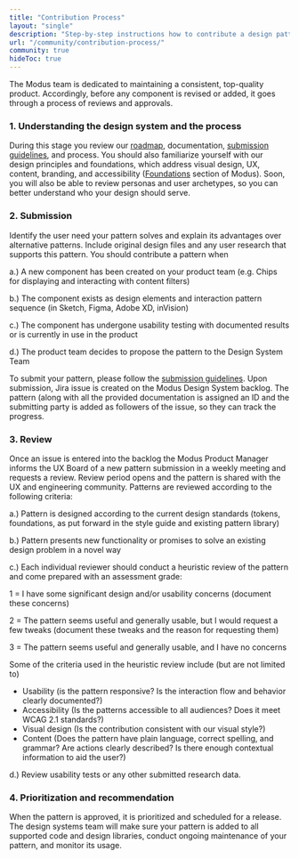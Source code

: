 ```yaml
---
title: "Contribution Process"
layout: "single"
description: "Step-by-step instructions how to contribute a design pattern to Modus."
url: "/community/contribution-process/"
community: true
hideToc: true
---
```


The Modus team is dedicated to maintaining a consistent, top-quality product. Accordingly, before any component is revised or added, it goes through a process of reviews and approvals.

### 1. Understanding the design system and the process

During this stage you review our [roadmap](https://miro.com/app/board/o9J_kvewBgE=/), documentation, [submission guidelines](/community/submission-guidelines/), and process. You should also familiarize yourself with our design principles and foundations, which address visual design, UX, content, branding, and accessibility ([Foundations](/foundations/) section of Modus). Soon, you will also be able to review personas and user archetypes, so you can better understand who your design should serve.

### 2. Submission

Identify the user need your pattern solves and explain its advantages over alternative patterns. Include original design files and any user research that supports this pattern. You should contribute a pattern when

a.) A new component has been created on your product team (e.g. Chips for displaying and interacting with content filters)

b.) The component exists as design elements and interaction pattern sequence (in Sketch, Figma, Adobe XD, inVision)

c.) The component has undergone usability testing with documented results or is currently in use in the product

d.) The product team decides to propose the pattern to the Design System Team

To submit your pattern, please follow the [submission guidelines](/community/submission-guidelines/). Upon submission, Jira issue is created on the Modus Design System backlog. The pattern (along with all the provided documentation is assigned an ID and the submitting party is added as followers of the issue, so they can track the progress.

### 3. Review

Once an issue is entered into the backlog the Modus Product Manager informs the UX Board of a new pattern submission in a weekly meeting and requests a review. Review period opens and the pattern is shared with the UX and engineering community. Patterns are reviewed according to the following criteria:

a.) Pattern is designed according to the current design standards (tokens, foundations, as put forward in the style guide and existing pattern library)

b.) Pattern presents new functionality or promises to solve an existing design problem in a novel way

c.) Each individual reviewer should conduct a heuristic review of the pattern and come prepared with an assessment grade:

1 = I have some significant design and/or usability concerns (document these concerns)

2 = The pattern seems useful and generally usable, but I would request a few tweaks (document these tweaks and the reason for requesting them)

3 = The pattern seems useful and generally usable, and I have no concerns

Some of the criteria used in the heuristic review include (but are not limited to)

- Usability (is the pattern responsive? Is the interaction flow and behavior clearly documented?)
- Accessibility (Is the patterns accessible to all audiences? Does it meet WCAG 2.1 standards?)
- Visual design (Is the contribution consistent with our visual style?)
- Content (Does the pattern have plain language, correct spelling, and grammar? Are actions clearly described? Is there enough contextual information to aid the user?)

d.) Review usability tests or any other submitted research data.

### 4. Prioritization and recommendation

When the pattern is approved, it is prioritized and scheduled for a release. The design systems team will make sure your pattern is added to all supported code and design libraries, conduct ongoing maintenance of your pattern, and monitor its usage.
